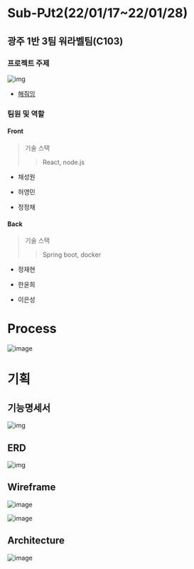 # Sub-PJt2(22/01/17~22/01/28)

## 광주 1반 3팀 워라벨팀(C103)

### 프로젝트 주제

![img](https://lh4.googleusercontent.com/oPums7AlHUAoK6ajOFOygc62xgh6lRZrGzsUsoixM0djSyu6Mo_fcWgYrVSYKzf6wcozV321rSlhQkBHPVjxWuGwuOEWBAi7sjlDdhszng2PubQYSITbpp_vfRpR4UgYii6JSNIYqJRw)

- [해줘잉](https://www.notion.so/a77c5dd7219144b88b7a64f43b3a7d18)



### 팀원 및 역할

#### Front 

> 기술 스택
>
> > React, node.js

- 채성원

- 허영민

- 정정채

#### Back 

> 기술 스택
>
> > Spring boot, docker

- 정재현

- 한윤희
- 이은성

# Process

![image](/uploads/1bca25d088e1606376695e2084a14fad/image.png)



# 기획

## 기능명세서

![img](https://lh4.googleusercontent.com/IJMfBvVNtFc4NIT6XInFkoKHasa817vRWIWxKaQGN9_W-i2yCZUMqg0kuQ3DdnYwzYPfvZBAiwNtdmJhvD3s500nGRmrGQ1wqYmmU6vOINn8nPgIUBgrf6PvAfZk2W7s6ZJuHQvPla0a)



## ERD

![img](https://lh5.googleusercontent.com/qEL0yH0_9cWDbe9f3x2pYBrrrbWWN8Fyn8EpMYTGyaEbOJWcL4el59ci758fhm-UIlJLrwxs38dSceF8H_TuNYQ2AkljL3f_7Q_tI1djsNDBBlqCmjwTI3O2zP3HHQVRs9cXn3YbQ7OZ)



## Wireframe

![image](/uploads/65dd3f428b322ab9b8bde46fd8b99bf6/image.png)

![image](/uploads/ea8382e0aab73bc557056878b4c4b5a2/image.png)



## Architecture

![image](/uploads/fd41573ef5d016cef6d24ccadceb8bff/image.png)
